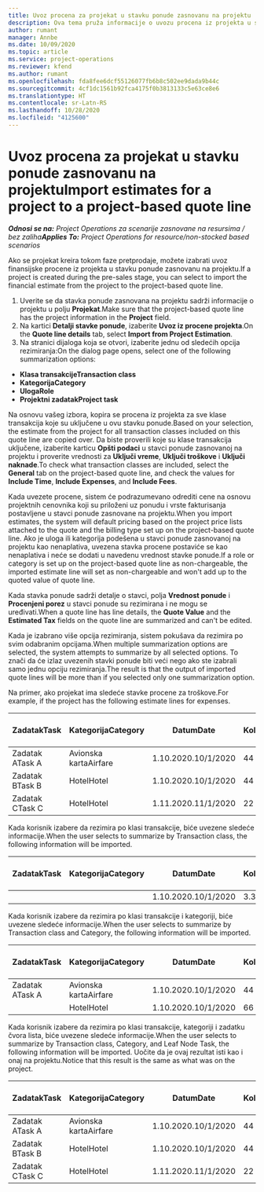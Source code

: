 ```yaml
---
title: Uvoz procena za projekat u stavku ponude zasnovanu na projektu
description: Ova tema pruža informacije o uvozu procena iz projekta u stavku ponude.
author: rumant
manager: Annbe
ms.date: 10/09/2020
ms.topic: article
ms.service: project-operations
ms.reviewer: kfend
ms.author: rumant
ms.openlocfilehash: fda8fee6dcf55126077fb6b8c502ee9dada9b44c
ms.sourcegitcommit: 4cf1dc1561b92fca4175f0b3813133c5e63ce8e6
ms.translationtype: HT
ms.contentlocale: sr-Latn-RS
ms.lasthandoff: 10/28/2020
ms.locfileid: "4125600"
---
```

# <a name="import-estimates-for-a-project-to-a-project-based-quote-line"></a><span data-ttu-id="f4cd9-103">Uvoz procena za projekat u stavku ponude zasnovanu na projektu</span><span class="sxs-lookup"><span data-stu-id="f4cd9-103">Import estimates for a project to a project-based quote line</span></span>

<span data-ttu-id="f4cd9-104">_**Odnosi se na:** Project Operations za scenarije zasnovane na resursima / bez zaliha_</span><span class="sxs-lookup"><span data-stu-id="f4cd9-104">_**Applies To:** Project Operations for resource/non-stocked based scenarios_</span></span>


<span data-ttu-id="f4cd9-105">Ako se projekat kreira tokom faze pretprodaje, možete izabrati uvoz finansijske procene iz projekta u stavku ponude zasnovanu na projektu.</span><span class="sxs-lookup"><span data-stu-id="f4cd9-105">If a project is created during the pre-sales stage, you can select to import the financial estimate from the project to the project-based quote line.</span></span>

1. <span data-ttu-id="f4cd9-106">Uverite se da stavka ponude zasnovana na projektu sadrži informacije o projektu u polju **Projekat**.</span><span class="sxs-lookup"><span data-stu-id="f4cd9-106">Make sure that the project-based quote line has the project information in the **Project** field.</span></span>
2. <span data-ttu-id="f4cd9-107">Na kartici **Detalji stavke ponude**, izaberite **Uvoz iz procene projekta**.</span><span class="sxs-lookup"><span data-stu-id="f4cd9-107">On the **Quote line details** tab, select **Import from Project Estimation**.</span></span>
3. <span data-ttu-id="f4cd9-108">Na stranici dijaloga koja se otvori, izaberite jednu od sledećih opcija rezimiranja:</span><span class="sxs-lookup"><span data-stu-id="f4cd9-108">On the dialog page opens, select one of the following summarization options:</span></span>

  - <span data-ttu-id="f4cd9-109">**Klasa transakcije**</span><span class="sxs-lookup"><span data-stu-id="f4cd9-109">**Transaction class**</span></span>
  - <span data-ttu-id="f4cd9-110">**Kategorija**</span><span class="sxs-lookup"><span data-stu-id="f4cd9-110">**Category**</span></span>
  - <span data-ttu-id="f4cd9-111">**Uloga**</span><span class="sxs-lookup"><span data-stu-id="f4cd9-111">**Role**</span></span> 
  - <span data-ttu-id="f4cd9-112">**Projektni zadatak**</span><span class="sxs-lookup"><span data-stu-id="f4cd9-112">**Project task**</span></span>

<span data-ttu-id="f4cd9-113">Na osnovu vašeg izbora, kopira se procena iz projekta za sve klase transakcija koje su uključene u ovu stavku ponude.</span><span class="sxs-lookup"><span data-stu-id="f4cd9-113">Based on your selection, the estimate from the project for all transaction classes included on this quote line are copied over.</span></span> <span data-ttu-id="f4cd9-114">Da biste proverili koje su klase transakcija uključene, izaberite karticu **Opšti podaci** u stavci ponude zasnovanoj na projektu i proverite vrednosti za **Uključi vreme**, **Uključi troškove** i **Uključi naknade**.</span><span class="sxs-lookup"><span data-stu-id="f4cd9-114">To check what transaction classes are included, select the **General** tab on the project-based quote line, and check the values for **Include Time**, **Include Expenses**, and **Include Fees**.</span></span>

<span data-ttu-id="f4cd9-115">Kada uvezete procene, sistem će podrazumevano odrediti cene na osnovu projektnih cenovnika koji su priloženi uz ponudu i vrste fakturisanja postavljene u stavci ponude zasnovane na projektu.</span><span class="sxs-lookup"><span data-stu-id="f4cd9-115">When you import estimates, the system will default pricing based on the project price lists attached to the quote and the billing type set up on the project-based quote line.</span></span> <span data-ttu-id="f4cd9-116">Ako je uloga ili kategorija podešena u stavci ponude zasnovanoj na projektu kao nenaplativa, uvezena stavka procene postaviće se kao nenaplativa i neće se dodati u navedenu vrednost stavke ponude.</span><span class="sxs-lookup"><span data-stu-id="f4cd9-116">If a role or category is set up on the project-based quote line as non-chargeable, the imported estimate line will set as non-chargeable and won't add up to the quoted value of quote line.</span></span>

<span data-ttu-id="f4cd9-117">Kada stavka ponude sadrži detalje o stavci, polja **Vrednost ponude** i **Procenjeni porez** u stavci ponude su rezimirana i ne mogu se uređivati.</span><span class="sxs-lookup"><span data-stu-id="f4cd9-117">When a quote line has line details, the **Quote Value** and the **Estimated Tax** fields on the quote line are summarized and can't be edited.</span></span>

<span data-ttu-id="f4cd9-118">Kada je izabrano više opcija rezimiranja, sistem pokušava da rezimira po svim odabranim opcijama.</span><span class="sxs-lookup"><span data-stu-id="f4cd9-118">When multiple summarization options are selected, the system attempts to summarize by all selected options.</span></span> <span data-ttu-id="f4cd9-119">To znači da će izlaz uvezenih stavki ponude biti veći nego ako ste izabrali samo jednu opciju rezimiranja.</span><span class="sxs-lookup"><span data-stu-id="f4cd9-119">The result is that the output of imported quote lines will be more than if you selected only one summarization option.</span></span>

<span data-ttu-id="f4cd9-120">Na primer, ako projekat ima sledeće stavke procene za troškove.</span><span class="sxs-lookup"><span data-stu-id="f4cd9-120">For example, if the project has the following estimate lines for expenses.</span></span>

| <span data-ttu-id="f4cd9-121">Zadatak</span><span class="sxs-lookup"><span data-stu-id="f4cd9-121">Task</span></span> | <span data-ttu-id="f4cd9-122">Kategorija</span><span class="sxs-lookup"><span data-stu-id="f4cd9-122">Category</span></span> | <span data-ttu-id="f4cd9-123">Datum</span><span class="sxs-lookup"><span data-stu-id="f4cd9-123">Date</span></span> | <span data-ttu-id="f4cd9-124">Količina</span><span class="sxs-lookup"><span data-stu-id="f4cd9-124">Quantity</span></span> | <span data-ttu-id="f4cd9-125">Cena po jedinici</span><span class="sxs-lookup"><span data-stu-id="f4cd9-125">Unit price</span></span> | <span data-ttu-id="f4cd9-126">Iznos</span><span class="sxs-lookup"><span data-stu-id="f4cd9-126">Amount</span></span> |
| --- | --- | --- | --- | --- | --- |
| <span data-ttu-id="f4cd9-127">Zadatak A</span><span class="sxs-lookup"><span data-stu-id="f4cd9-127">Task A</span></span> | <span data-ttu-id="f4cd9-128">Avionska karta</span><span class="sxs-lookup"><span data-stu-id="f4cd9-128">Airfare</span></span> | <span data-ttu-id="f4cd9-129">1.10.2020.</span><span class="sxs-lookup"><span data-stu-id="f4cd9-129">10/1/2020</span></span> | <span data-ttu-id="f4cd9-130">4</span><span class="sxs-lookup"><span data-stu-id="f4cd9-130">4</span></span> | <span data-ttu-id="f4cd9-131">400</span><span class="sxs-lookup"><span data-stu-id="f4cd9-131">400</span></span> | <span data-ttu-id="f4cd9-132">1600</span><span class="sxs-lookup"><span data-stu-id="f4cd9-132">1600</span></span> |
| <span data-ttu-id="f4cd9-133">Zadatak B</span><span class="sxs-lookup"><span data-stu-id="f4cd9-133">Task B</span></span> | <span data-ttu-id="f4cd9-134">Hotel</span><span class="sxs-lookup"><span data-stu-id="f4cd9-134">Hotel</span></span> | <span data-ttu-id="f4cd9-135">1.10.2020.</span><span class="sxs-lookup"><span data-stu-id="f4cd9-135">10/1/2020</span></span> | <span data-ttu-id="f4cd9-136">4</span><span class="sxs-lookup"><span data-stu-id="f4cd9-136">4</span></span> | <span data-ttu-id="f4cd9-137">200</span><span class="sxs-lookup"><span data-stu-id="f4cd9-137">200</span></span> | <span data-ttu-id="f4cd9-138">800</span><span class="sxs-lookup"><span data-stu-id="f4cd9-138">800</span></span> |
| <span data-ttu-id="f4cd9-139">Zadatak C</span><span class="sxs-lookup"><span data-stu-id="f4cd9-139">Task C</span></span> | <span data-ttu-id="f4cd9-140">Hotel</span><span class="sxs-lookup"><span data-stu-id="f4cd9-140">Hotel</span></span> | <span data-ttu-id="f4cd9-141">1.11.2020.</span><span class="sxs-lookup"><span data-stu-id="f4cd9-141">11/1/2020</span></span> | <span data-ttu-id="f4cd9-142">2</span><span class="sxs-lookup"><span data-stu-id="f4cd9-142">2</span></span> | <span data-ttu-id="f4cd9-143">200</span><span class="sxs-lookup"><span data-stu-id="f4cd9-143">200</span></span> | <span data-ttu-id="f4cd9-144">400</span><span class="sxs-lookup"><span data-stu-id="f4cd9-144">400</span></span> |

<span data-ttu-id="f4cd9-145">Kada korisnik izabere da rezimira po klasi transakcije, biće uvezene sledeće informacije.</span><span class="sxs-lookup"><span data-stu-id="f4cd9-145">When the user selects to summarize by Transaction class, the following information will be imported.</span></span>

| <span data-ttu-id="f4cd9-146">Zadatak</span><span class="sxs-lookup"><span data-stu-id="f4cd9-146">Task</span></span> | <span data-ttu-id="f4cd9-147">Kategorija</span><span class="sxs-lookup"><span data-stu-id="f4cd9-147">Category</span></span> | <span data-ttu-id="f4cd9-148">Datum</span><span class="sxs-lookup"><span data-stu-id="f4cd9-148">Date</span></span> | <span data-ttu-id="f4cd9-149">Količina</span><span class="sxs-lookup"><span data-stu-id="f4cd9-149">Quantity</span></span> | <span data-ttu-id="f4cd9-150">Cena po jedinici</span><span class="sxs-lookup"><span data-stu-id="f4cd9-150">Unit price</span></span> | <span data-ttu-id="f4cd9-151">Iznos</span><span class="sxs-lookup"><span data-stu-id="f4cd9-151">Amount</span></span> |
| --- | --- | --- | --- | --- | --- |
| | | <span data-ttu-id="f4cd9-152">1.10.2020.</span><span class="sxs-lookup"><span data-stu-id="f4cd9-152">10/1/2020</span></span> | <span data-ttu-id="f4cd9-153">3.34</span><span class="sxs-lookup"><span data-stu-id="f4cd9-153">3.34</span></span> | <span data-ttu-id="f4cd9-154">840</span><span class="sxs-lookup"><span data-stu-id="f4cd9-154">840</span></span> | <span data-ttu-id="f4cd9-155">2800</span><span class="sxs-lookup"><span data-stu-id="f4cd9-155">2800</span></span> |

<span data-ttu-id="f4cd9-156">Kada korisnik izabere da rezimira po klasi transakcije i kategoriji, biće uvezene sledeće informacije.</span><span class="sxs-lookup"><span data-stu-id="f4cd9-156">When the user selects to summarize by Transaction class and Category, the following information will be imported.</span></span>

| <span data-ttu-id="f4cd9-157">Zadatak</span><span class="sxs-lookup"><span data-stu-id="f4cd9-157">Task</span></span> | <span data-ttu-id="f4cd9-158">Kategorija</span><span class="sxs-lookup"><span data-stu-id="f4cd9-158">Category</span></span> | <span data-ttu-id="f4cd9-159">Datum</span><span class="sxs-lookup"><span data-stu-id="f4cd9-159">Date</span></span> | <span data-ttu-id="f4cd9-160">Količina</span><span class="sxs-lookup"><span data-stu-id="f4cd9-160">Quantity</span></span> | <span data-ttu-id="f4cd9-161">Cena po jedinici</span><span class="sxs-lookup"><span data-stu-id="f4cd9-161">Unit price</span></span> | <span data-ttu-id="f4cd9-162">Iznos</span><span class="sxs-lookup"><span data-stu-id="f4cd9-162">Amount</span></span> |
| --- | --- | --- | --- | --- | --- |
| <span data-ttu-id="f4cd9-163">Zadatak A</span><span class="sxs-lookup"><span data-stu-id="f4cd9-163">Task A</span></span> | <span data-ttu-id="f4cd9-164">Avionska karta</span><span class="sxs-lookup"><span data-stu-id="f4cd9-164">Airfare</span></span> | <span data-ttu-id="f4cd9-165">1.10.2020.</span><span class="sxs-lookup"><span data-stu-id="f4cd9-165">10/1/2020</span></span> | <span data-ttu-id="f4cd9-166">4</span><span class="sxs-lookup"><span data-stu-id="f4cd9-166">4</span></span> | <span data-ttu-id="f4cd9-167">400</span><span class="sxs-lookup"><span data-stu-id="f4cd9-167">400</span></span> | <span data-ttu-id="f4cd9-168">1600</span><span class="sxs-lookup"><span data-stu-id="f4cd9-168">1600</span></span> |
| | <span data-ttu-id="f4cd9-169">Hotel</span><span class="sxs-lookup"><span data-stu-id="f4cd9-169">Hotel</span></span> | <span data-ttu-id="f4cd9-170">1.10.2020.</span><span class="sxs-lookup"><span data-stu-id="f4cd9-170">10/1/2020</span></span> | <span data-ttu-id="f4cd9-171">6</span><span class="sxs-lookup"><span data-stu-id="f4cd9-171">6</span></span> | <span data-ttu-id="f4cd9-172">200</span><span class="sxs-lookup"><span data-stu-id="f4cd9-172">200</span></span> | <span data-ttu-id="f4cd9-173">1200</span><span class="sxs-lookup"><span data-stu-id="f4cd9-173">1200</span></span> |

<span data-ttu-id="f4cd9-174">Kada korisnik izabere da rezimira po klasi transakcije, kategoriji i zadatku čvora lista, biće uvezene sledeće informacije.</span><span class="sxs-lookup"><span data-stu-id="f4cd9-174">When the user selects to summarize by Transaction class, Category, and Leaf Node Task, the following information will be imported.</span></span> <span data-ttu-id="f4cd9-175">Uočite da je ovaj rezultat isti kao i onaj na projektu.</span><span class="sxs-lookup"><span data-stu-id="f4cd9-175">Notice that this result is the same as what was on the project.</span></span>

| <span data-ttu-id="f4cd9-176">Zadatak</span><span class="sxs-lookup"><span data-stu-id="f4cd9-176">Task</span></span> | <span data-ttu-id="f4cd9-177">Kategorija</span><span class="sxs-lookup"><span data-stu-id="f4cd9-177">Category</span></span> | <span data-ttu-id="f4cd9-178">Datum</span><span class="sxs-lookup"><span data-stu-id="f4cd9-178">Date</span></span> | <span data-ttu-id="f4cd9-179">Količina</span><span class="sxs-lookup"><span data-stu-id="f4cd9-179">Quantity</span></span> | <span data-ttu-id="f4cd9-180">Cena po jedinici</span><span class="sxs-lookup"><span data-stu-id="f4cd9-180">Unit price</span></span> | <span data-ttu-id="f4cd9-181">Iznos</span><span class="sxs-lookup"><span data-stu-id="f4cd9-181">Amount</span></span> |
| --- | --- | --- | --- | --- | --- |
| <span data-ttu-id="f4cd9-182">Zadatak A</span><span class="sxs-lookup"><span data-stu-id="f4cd9-182">Task A</span></span> | <span data-ttu-id="f4cd9-183">Avionska karta</span><span class="sxs-lookup"><span data-stu-id="f4cd9-183">Airfare</span></span> | <span data-ttu-id="f4cd9-184">1.10.2020.</span><span class="sxs-lookup"><span data-stu-id="f4cd9-184">10/1/2020</span></span> | <span data-ttu-id="f4cd9-185">4</span><span class="sxs-lookup"><span data-stu-id="f4cd9-185">4</span></span> | <span data-ttu-id="f4cd9-186">400</span><span class="sxs-lookup"><span data-stu-id="f4cd9-186">400</span></span> | <span data-ttu-id="f4cd9-187">1600</span><span class="sxs-lookup"><span data-stu-id="f4cd9-187">1600</span></span> |
| <span data-ttu-id="f4cd9-188">Zadatak B</span><span class="sxs-lookup"><span data-stu-id="f4cd9-188">Task B</span></span> | <span data-ttu-id="f4cd9-189">Hotel</span><span class="sxs-lookup"><span data-stu-id="f4cd9-189">Hotel</span></span> | <span data-ttu-id="f4cd9-190">1.10.2020.</span><span class="sxs-lookup"><span data-stu-id="f4cd9-190">10/1/2020</span></span> | <span data-ttu-id="f4cd9-191">4</span><span class="sxs-lookup"><span data-stu-id="f4cd9-191">4</span></span> | <span data-ttu-id="f4cd9-192">200</span><span class="sxs-lookup"><span data-stu-id="f4cd9-192">200</span></span> | <span data-ttu-id="f4cd9-193">800</span><span class="sxs-lookup"><span data-stu-id="f4cd9-193">800</span></span> |
| <span data-ttu-id="f4cd9-194">Zadatak C</span><span class="sxs-lookup"><span data-stu-id="f4cd9-194">Task C</span></span> | <span data-ttu-id="f4cd9-195">Hotel</span><span class="sxs-lookup"><span data-stu-id="f4cd9-195">Hotel</span></span> | <span data-ttu-id="f4cd9-196">1.11.2020.</span><span class="sxs-lookup"><span data-stu-id="f4cd9-196">11/1/2020</span></span> | <span data-ttu-id="f4cd9-197">2</span><span class="sxs-lookup"><span data-stu-id="f4cd9-197">2</span></span> | <span data-ttu-id="f4cd9-198">200</span><span class="sxs-lookup"><span data-stu-id="f4cd9-198">200</span></span> | <span data-ttu-id="f4cd9-199">400</span><span class="sxs-lookup"><span data-stu-id="f4cd9-199">400</span></span> |
